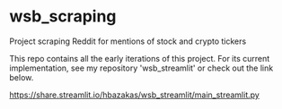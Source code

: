 # wsb_scraping
Project scraping Reddit for mentions of stock and crypto tickers

This repo contains all the early iterations of this project. For its current implementation, see my repository 'wsb_streamlit' or check out the link below.

https://share.streamlit.io/hbazakas/wsb_streamlit/main_streamlit.py
